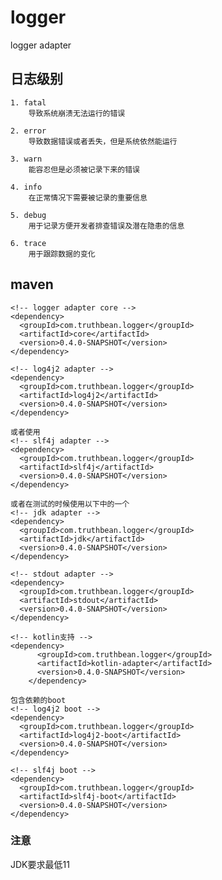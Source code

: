 # logger
logger adapter

## 日志级别
    1. fatal
        导致系统崩溃无法运行的错误
    
    2. error
        导致数据错误或者丢失，但是系统依然能运行
    
    3. warn
        能容忍但是必须被记录下来的错误
    
    4. info
        在正常情况下需要被记录的重要信息
    
    5. debug
        用于记录方便开发者排查错误及潜在隐患的信息
    
    6. trace
        用于跟踪数据的变化

## maven
    <!-- logger adapter core -->
    <dependency>
      <groupId>com.truthbean.logger</groupId>
      <artifactId>core</artifactId>
      <version>0.4.0-SNAPSHOT</version>
    </dependency>

    <!-- log4j2 adapter -->
    <dependency>
      <groupId>com.truthbean.logger</groupId>
      <artifactId>log4j2</artifactId>
      <version>0.4.0-SNAPSHOT</version>
    </dependency>

    或者使用
    <!-- slf4j adapter -->
    <dependency>
      <groupId>com.truthbean.logger</groupId>
      <artifactId>slf4j</artifactId>
      <version>0.4.0-SNAPSHOT</version>
    </dependency>

    或者在测试的时候使用以下中的一个
    <!-- jdk adapter -->
    <dependency>
      <groupId>com.truthbean.logger</groupId>
      <artifactId>jdk</artifactId>
      <version>0.4.0-SNAPSHOT</version>
    </dependency>

    <!-- stdout adapter -->
    <dependency>
      <groupId>com.truthbean.logger</groupId>
      <artifactId>stdout</artifactId>
      <version>0.4.0-SNAPSHOT</version>
    </dependency>
    
    <!-- kotlin支持 -->
    <dependency>
          <groupId>com.truthbean.logger</groupId>
          <artifactId>kotlin-adapter</artifactId>
          <version>0.4.0-SNAPSHOT</version>
        </dependency>

    包含依赖的boot
    <!-- log4j2 boot -->
    <dependency>
      <groupId>com.truthbean.logger</groupId>
      <artifactId>log4j2-boot</artifactId>
      <version>0.4.0-SNAPSHOT</version>
    </dependency>
    
    <!-- slf4j boot -->
    <dependency>
      <groupId>com.truthbean.logger</groupId>
      <artifactId>slf4j-boot</artifactId>
      <version>0.4.0-SNAPSHOT</version>
    </dependency>

### 注意
JDK要求最低11